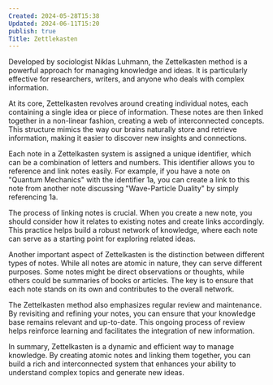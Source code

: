 ```yaml
---
Created: 2024-05-28T15:38
Updated: 2024-06-11T15:20
publish: true
Title: Zettlekasten
---
```

Developed by sociologist Niklas Luhmann, the Zettelkasten method is a powerful approach for managing knowledge and ideas. It is particularly effective for researchers, writers, and anyone who deals with complex information.

At its core, Zettelkasten revolves around creating individual notes, each containing a single idea or piece of information. These notes are then linked together in a non-linear fashion, creating a web of interconnected concepts. This structure mimics the way our brains naturally store and retrieve information, making it easier to discover new insights and connections.

Each note in a Zettelkasten system is assigned a unique identifier, which can be a combination of letters and numbers. This identifier allows you to reference and link notes easily. For example, if you have a note on "Quantum Mechanics" with the identifier 1a, you can create a link to this note from another note discussing "Wave-Particle Duality" by simply referencing 1a.

The process of linking notes is crucial. When you create a new note, you should consider how it relates to existing notes and create links accordingly. This practice helps build a robust network of knowledge, where each note can serve as a starting point for exploring related ideas.

Another important aspect of Zettelkasten is the distinction between different types of notes. While all notes are atomic in nature, they can serve different purposes. Some notes might be direct observations or thoughts, while others could be summaries of books or articles. The key is to ensure that each note stands on its own and contributes to the overall network.

The Zettelkasten method also emphasizes regular review and maintenance. By revisiting and refining your notes, you can ensure that your knowledge base remains relevant and up-to-date. This ongoing process of review helps reinforce learning and facilitates the integration of new information.

In summary, Zettelkasten is a dynamic and efficient way to manage knowledge. By creating atomic notes and linking them together, you can build a rich and interconnected system that enhances your ability to understand complex topics and generate new ideas.